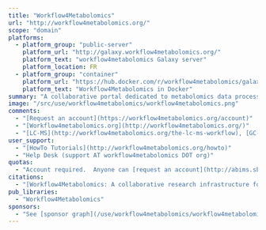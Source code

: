 ```yaml
---
title: "Workflow4Metabolomics"
url: "http://workflow4metabolomics.org/"
scope: "domain"
platforms:
  - platform_group: "public-server"
    platform_url: "http://galaxy.workflow4metabolomics.org/"
    platform_text: "workflow4metabolomics Galaxy server"
    platform_location: FR
  - platform_group: "container"
    platform_url: "https://hub.docker.com/r/workflow4metabolomics/galaxy-workflow4metabolomics/"
    platform_text: "Workflow4Metabolomics in Docker"
summary: "A collaborative portal dedicated to metabolomics data processing, analysis and annotation. "
image: "/src/use/workflow4metabolomics/workflow4metabolomics.png"
comments:
  - "[Request an account](https://workflow4metabolomics.org/account)"
  - "[Workflow4metabolomics.org](http://workflow4metabolomics.org/)"
  - "[LC-MS](http://workflow4metabolomics.org/the-lc-ms-workflow), [GC-MS](http://workflow4metabolomics.org/the-gc-ms-workflow) and [NMR](http://workflow4metabolomics.org/the-nmr-workflow) workflows are provided."
user_support:
  - "[HowTo Tutorials](http://workflow4metabolomics.org/howto)"
  - "Help Desk (support AT workflow4metabolomics DOT org)"
quotas:
  - "Account required.  Anyone can [request an account](http://abims.sb-roscoff.fr/account)."
citations:
  - "[Workflow4Metabolomics: A collaborative research infrastructure for computational metabolomics](https://doi.org/10.1093/bioinformatics/btu813). Giacomoni F., Le Corguillé G., Monsoor M., Landi M., Pericard P., Pétéra M., Duperier C., Tremblay-Franco M., Martin J.-F., Jacob D., Goulitquer S., Thévenot E.A. and Caron C. (2014). *Bioinformatics*, [doi: 10.1093/bioinformatics/btu813](https://doi.org/10.1093/bioinformatics/btu813)"
pub_libraries:
  - "Workflow4Metabolomics"
sponsors:
  - "See [sponsor graph](/use/workflow4metabolomics/workflow4metabolomics-sponsors.png)"
---
```

